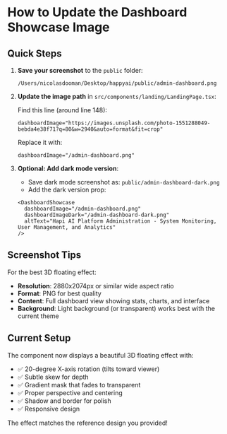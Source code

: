 # How to Update the Dashboard Showcase Image

## Quick Steps

1. **Save your screenshot** to the `public` folder:
   ```
   /Users/nicolasdooman/Desktop/happyai/public/admin-dashboard.png
   ```

2. **Update the image path** in `src/components/landing/LandingPage.tsx`:
   
   Find this line (around line 148):
   ```tsx
   dashboardImage="https://images.unsplash.com/photo-1551288049-bebda4e38f71?q=80&w=2940&auto=format&fit=crop"
   ```
   
   Replace it with:
   ```tsx
   dashboardImage="/admin-dashboard.png"
   ```

3. **Optional: Add dark mode version**:
   - Save dark mode screenshot as: `public/admin-dashboard-dark.png`
   - Add the dark version prop:
   ```tsx
   <DashboardShowcase
     dashboardImage="/admin-dashboard.png"
     dashboardImageDark="/admin-dashboard-dark.png"
     altText="Hapi AI Platform Administration - System Monitoring, User Management, and Analytics"
   />
   ```

## Screenshot Tips

For the best 3D floating effect:
- **Resolution**: 2880x2074px or similar wide aspect ratio
- **Format**: PNG for best quality
- **Content**: Full dashboard view showing stats, charts, and interface
- **Background**: Light background (or transparent) works best with the current theme

## Current Setup

The component now displays a beautiful 3D floating effect with:
- ✅ 20-degree X-axis rotation (tilts toward viewer)
- ✅ Subtle skew for depth
- ✅ Gradient mask that fades to transparent
- ✅ Proper perspective and centering
- ✅ Shadow and border for polish
- ✅ Responsive design

The effect matches the reference design you provided!

